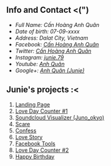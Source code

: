 ## Info and Contact <(")

- _Full Name: Cấn Hoàng Anh Quân_
- _Date of birth: 07-09-xxxx_
- _Address: Dalat City, Vietnam_
- _Facebook: [Cấn Hoàng Anh Quân](https://www.facebook.com/junie.deeptry)_
- _Twitter: [Cấn Hoàng Anh Quân](https://twitter.com/anhquancanhoang)_
- _Instagram: [junie.79](https://www.instagram.com/junie.79/)_
- _Youtube: [Anh Quân](https://www.youtube.com/channel%2FUCMvsAzrhy7_17nuQAPp8_nA%2F)_
- _Google+: [Anh Quân (Junie)](https://plus.google.com/u/0/102479544213832178614)_

## Junie's projects :<

1. [Landing Page](https://junie79.github.io/landing)
1. [Love Day Counter #1](https://junie79.github.io/lovedays)
1. [Soundcloud Visualizer (Juno_okyo)](https://junie79.github.io/soundcloud)
1. [Scare](https://junie79.github.io/doama)
1. [Confess](https://junie79.github.io/totinh)
1. [Love Story](https://junie79.github.io/lovestory)
1. [Facebook Tools](https://junie79.github.io/facebooktools)
1. [Love Day Counter #2](https://junie79.github.io/love)
1. [Happy Birthday](https://junie79.github.io/sinhnhat)
